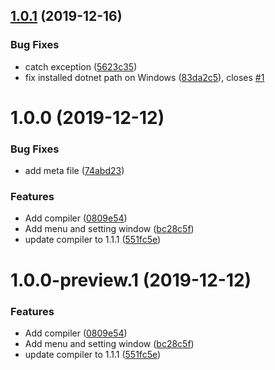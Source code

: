 ## [1.0.1](https://github.com/mob-sakai/InternalAccessibleCompilerForUnity/compare/v1.0.0...v1.0.1) (2019-12-16)


### Bug Fixes

* catch exception ([5623c35](https://github.com/mob-sakai/InternalAccessibleCompilerForUnity/commit/5623c35bb320b5d9a721994e859ae22429205a85))
* fix installed dotnet path on Windows ([83da2c5](https://github.com/mob-sakai/InternalAccessibleCompilerForUnity/commit/83da2c5cc875f78c3114d65ef074d10d1c7363f2)), closes [#1](https://github.com/mob-sakai/InternalAccessibleCompilerForUnity/issues/1)

# 1.0.0 (2019-12-12)


### Bug Fixes

* add meta file ([74abd23](https://github.com/mob-sakai/InternalAccessibleCompilerForUnity/commit/74abd2382ef7b0ba9409f57afc827c339b3287a6))


### Features

* Add compiler ([0809e54](https://github.com/mob-sakai/InternalAccessibleCompilerForUnity/commit/0809e54b447c8f01cd2497c9b1a3a1a69963d559))
* Add menu and setting window ([bc28c5f](https://github.com/mob-sakai/InternalAccessibleCompilerForUnity/commit/bc28c5f0371d2e202ec1e849985e0bc5a1bc0bef))
* update compiler to 1.1.1 ([551fc5e](https://github.com/mob-sakai/InternalAccessibleCompilerForUnity/commit/551fc5ed469c2f6c255207c425bc0e2424f57ba1))

# 1.0.0-preview.1 (2019-12-12)


### Features

* Add compiler ([0809e54](https://github.com/mob-sakai/InternalAccessibleCompilerForUnity/commit/0809e54b447c8f01cd2497c9b1a3a1a69963d559))
* Add menu and setting window ([bc28c5f](https://github.com/mob-sakai/InternalAccessibleCompilerForUnity/commit/bc28c5f0371d2e202ec1e849985e0bc5a1bc0bef))
* update compiler to 1.1.1 ([551fc5e](https://github.com/mob-sakai/InternalAccessibleCompilerForUnity/commit/551fc5ed469c2f6c255207c425bc0e2424f57ba1))
